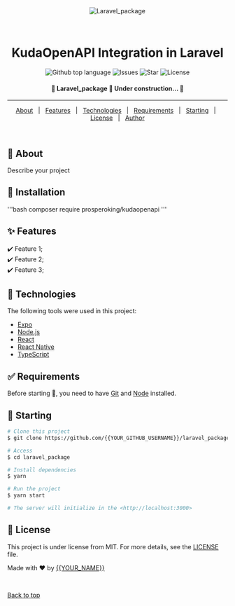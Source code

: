 <div align="center" id="top"> 
  <img src="./.github/app.gif" alt="Laravel_package" />

&#xa0;

  <!-- <a href="https://laravel_package.netlify.app">Demo</a> -->
</div>

<h1 align="center">KudaOpenAPI Integration in Laravel</h1>

<p align="center">
  <img alt="Github top language" src="https://img.shields.io/github/languages/top/{{YOUR_GITHUB_USERNAME}}/laravel_package?color=56BEB8">

  <img alt="Issues" src="https://img.shields.io/github/issues/giftbalogun/kudaencyption?color=56BEB8">

  <img alt="Star" src="https://img.shields.io/github/stars/giftbalogun/kudaencyption?color=56BEB8">

  <img alt="License" src="https://img.shields.io/github/license/giftbalogun/kudaencyption?style=plastic&color=56BEB8">
</p>

<!-- Status -->

<h4 align="center"> 
	🚧  Laravel_package 🚀 Under construction...  🚧
</h4>

<hr>

<p align="center">
  <a href="#dart-about">About</a> &#xa0; | &#xa0; 
  <a href="#sparkles-features">Features</a> &#xa0; | &#xa0;
  <a href="#rocket-technologies">Technologies</a> &#xa0; | &#xa0;
  <a href="#white_check_mark-requirements">Requirements</a> &#xa0; | &#xa0;
  <a href="#checkered_flag-starting">Starting</a> &#xa0; | &#xa0;
  <a href="#memo-license">License</a> &#xa0; | &#xa0;
  <a href="https://github.com/{{YOUR_GITHUB_USERNAME}}" target="_blank">Author</a>
</p>

<br>

## :dart: About

Describe your project

## :dart: Installation

'''bash
composer require prosperoking/kudaopenapi
'''

## :sparkles: Features

:heavy_check_mark: Feature 1;\
:heavy_check_mark: Feature 2;\
:heavy_check_mark: Feature 3;

## :rocket: Technologies

The following tools were used in this project:

- [Expo](https://expo.io/)
- [Node.js](https://nodejs.org/en/)
- [React](https://pt-br.reactjs.org/)
- [React Native](https://reactnative.dev/)
- [TypeScript](https://www.typescriptlang.org/)

## :white_check_mark: Requirements

Before starting :checkered_flag:, you need to have [Git](https://git-scm.com) and [Node](https://nodejs.org/en/) installed.

## :checkered_flag: Starting

```bash
# Clone this project
$ git clone https://github.com/{{YOUR_GITHUB_USERNAME}}/laravel_package

# Access
$ cd laravel_package

# Install dependencies
$ yarn

# Run the project
$ yarn start

# The server will initialize in the <http://localhost:3000>
```

## :memo: License

This project is under license from MIT. For more details, see the [LICENSE](LICENSE.md) file.

Made with :heart: by <a href="https://github.com/{{YOUR_GITHUB_USERNAME}}" target="_blank">{{YOUR_NAME}}</a>

&#xa0;

<a href="#top">Back to top</a>
